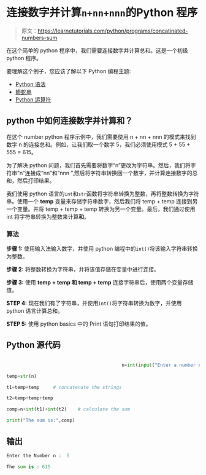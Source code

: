 # 连接数字并计算`n+nn+nnn`的Python 程序

> 原文：<https://learnetutorials.com/python/programs/concatinated-numbers-sum>

在这个简单的 python 程序中，我们需要连接数字并计算总和。这是一个初级 python 程序。

要理解这个例子，您应该了解以下 Python 编程主题:

*   [Python 语法](../../python/syntax-comments "Python Syntax")
*   [蟒蛇串](../../python/python-string "Strings in Python")
*   [Python 运算符](../../python/python-operators "Python operators")

## python 中如何连接数字并计算和？

在这个 number python 程序示例中，我们需要使用 n + nn + nnn 的模式来找到数字 n 的连接总和。例如，让我们取一个数字 5，我们必须使用模式 5 + 55 + 555 = 615。

为了解决 python 问题，我们首先需要将数字“n”更改为字符串。然后，我们将字符串“n”连接成“nn”和“nnn ”,然后将字符串转换回一个数字，并计算连接数字的总和，然后打印结果。

我们使用 python 语言的`int`和`str`函数将字符串转换为整数，再将整数转换为字符串。使用一个 **temp** 变量来存储字符串数字，然后我们将 temp + temp 连接到另一个变量。并将 temp + temp + temp 转换为另一个变量。最后，我们通过使用 int 将字符串转换为整数来计算**和**。

### 算法

**步骤 1:** 使用输入法输入数字，并使用 python 编程中的`int()`将该输入字符串转换为整数。

**步骤 2:** 将整数转换为字符串，并将该值存储在变量中进行连接。

**步骤 3:** 使用 **temp + temp 和 temp + temp** 连接字符串后，使用两个变量存储值。

**STEP 4:** 现在我们有了字符串，并使用`int()`将字符串转换为数字，并使用 python 语言计算总和。

**STEP 5:** 使用 python basics 中的 Print 语句打印结果的值。

## Python 源代码

```py

                                          n=int(input("Enter a number n: "))

temp=str(n)

t1=temp+temp     # concatenate the strings

t2=temp+temp+temp

comp=n+int(t1)+int(t2)    # calculate the sum 

print("The sum is:",comp)

```

## 输出

```py
Enter the Number n :  5

The sum is : 615
```